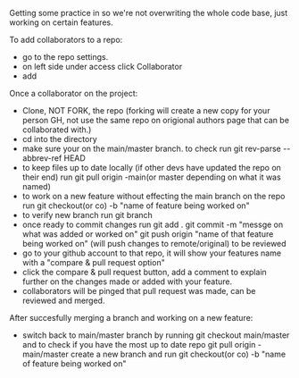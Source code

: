 Getting some practice in so we're not overwriting the whole code base, just working on certain features.

To add collaborators to a repo:

- go to the repo settings.
- on left side under access click Collaborator
- add

Once a collaborator on the project:

- Clone, NOT FORK, the repo (forking will create a new copy for your person GH, not use the same repo on origional authors page that can be collaborated with.)
- cd into the directory
- make sure your on the main/master branch. to check run 
   git rev-parse --abbrev-ref HEAD
- to keep files up to date locally (if other devs have updated the repo on their end) run
   git pull origin -main(or master depending on what it was named)
- to work on a new feature without effecting the main branch on the repo run
   git checkout(or co) -b "name of feature being worked on"
- to verify new branch run
   git branch
- once ready to commit changes run
   git add .
   git commit -m "messge on what was added or worked on"
   git push origin "name of that feature being worked on" (will push changes to remote/original) to be reviewed
- go to your github account to that repo, it will show your features name with a "compare & pull request option"
- click the compare & pull request button, add a comment to explain further on the changes made or added with your feature.
- collaborators will be pinged that pull request was made, can be reviewed and merged.


After succesfully merging a branch and working on a new feature:

- switch back to main/master branch by running
   git checkout main/master
  and to check if you have the most up to date repo 
   git pull origin -main/master
  create a new branch and run
   git checkout(or co) -b "name of feature being worked on"


